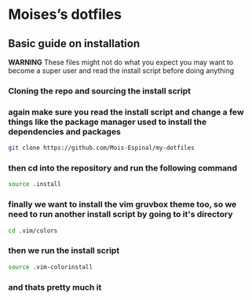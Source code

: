 # Moises’s dotfiles

## Basic guide on installation
**WARNING** These files might not do what you expect you may want to become a super user and read the install script before doing anything
### Cloning the repo and sourcing the install script
### again make sure you read the install script and change a few things like the package manager used to install the dependencies and packages
```bash
git clone https://github.com/Mois-Espinal/my-dotfiles
```
### then cd into the repository and run the following command
```bash
source .install
```
### finally we want to install the vim gruvbox theme too, so we need to run another install script by going to it's directory
```bash
cd .vim/colors
```
### then we run the install script
```bash
source .vim-colorinstall
```
### and thats pretty much it
